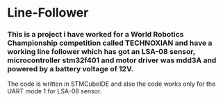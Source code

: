 ﻿# Line-Follower
### This is a project i have worked for a World Robotics Championship competition called TECHNOXIAN and have a working line follower which has got an LSA-08 sensor, microcontroller stm32f401 and motor driver was mdd3A and powered by a battery voltage of 12V.

The code is written in STMCubeIDE and also the code works only for the UART mode 1 for LSA-08 sensor.

